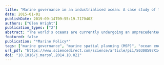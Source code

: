 ```yaml
---
title: "Marine governance in an industrialised ocean: A case study of the emerging marine renewable energy industry"
date: 2015-01-01
publishDate: 2019-09-14T09:55:19.717040Z
authors: ["Glen Wright"]
publication_types: ["2"]
abstract: "The world's oceans are currently undergoing an unprecedented period of industrialisation, made possible by advances in technology and driven by our growing need for food, energy and resources. This is placing the oceans are under intense pressure, and the ability of existing marine governance frameworks to sustainably manage the marine environment is increasingly being called into question. Emerging industries are challenging all aspects of these frameworks, raising questions regarding ownership and rights of the sea and its resources, management of environmental impacts, and management of ocean space. This paper uses the emerging marine renewable energy (MRE) industry, particularly in the United Kingdom (UK), as a case study to introduce and explore some of the key challenges. The paper concludes that the challenges are likely to be extensive and argues for development of a comprehensive legal research agenda to advance both MRE technologies and marine governance frameworks."
featured: false
publication: "*Marine Policy*"
tags: ["marine governance", "marine spatial planning (MSP)", "ocean energy", "tidal energy", "wave energy"]
url_pdf: "https://www.sciencedirect.com/science/article/pii/S0308597X14002838"
doi: "10.1016/j.marpol.2014.10.021"
---
```


